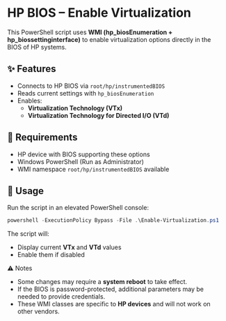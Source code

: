 # HP BIOS – Enable Virtualization

This PowerShell script uses **WMI (hp_biosEnumeration + hp_biossettinginterface)** to enable virtualization options directly in the BIOS of HP systems.

## ✨ Features
- Connects to HP BIOS via `root/hp/instrumentedBIOS`
- Reads current settings with `hp_biosEnumeration`
- Enables:
  - **Virtualization Technology (VTx)**
  - **Virtualization Technology for Directed I/O (VTd)**

## 📌 Requirements
- HP device with BIOS supporting these options  
- Windows PowerShell (Run as Administrator)  
- WMI namespace `root/hp/instrumentedBIOS` available  

## 🚀 Usage
Run the script in an elevated PowerShell console:

```powershell
powershell -ExecutionPolicy Bypass -File .\Enable-Virtualization.ps1
```

The script will:

- Display current **VTx** and **VTd** values  
- Enable them if disabled  

⚠️ Notes

- Some changes may require a **system reboot** to take effect.  
- If the BIOS is password-protected, additional parameters may be needed to provide credentials.  
- These WMI classes are specific to **HP devices** and will not work on other vendors.  
